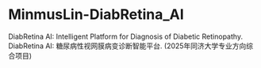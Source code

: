 # MinmusLin-DiabRetina_AI
DiabRetina AI: Intelligent Platform for Diagnosis of Diabetic Retinopathy. DiabRetina AI: 糖尿病性视网膜病变诊断智能平台. (2025年同济大学专业方向综合项目)
